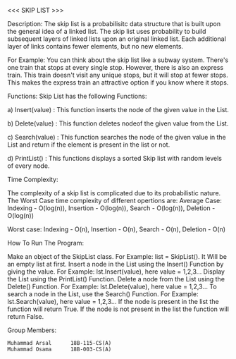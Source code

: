 <<< SKIP LIST >>>

Description:
	The skip list is a probabilisitc data structure that is built upon the general idea of a linked list. The skip list uses probability to build subsequent layers of linked lists upon an original linked list. Each additional layer of links contains fewer elements, but no new elements.

For Example: 
You can think about the skip list like a subway system.
There's one train that stops at every single stop. However, there is also an express train. This train doesn't visit any unique stops, but it will stop at fewer stops. 
This makes the express train an attractive option if you know where it stops.

Functions:
Skip List has the following Functions:

a) Insert(value) :
This function inserts the node of the given value in the List.

b) Delete(value) :
This function deletes nodeof the given value from the List.

c) Search(value) :
This function searches the node of the given value in the List and return if the element is present in the list or not.
	
d) PrintList() :
This functions displays a sorted Skip list with random levels of every node. 

Time Complexity:

The complexity of a skip list is complicated due to its probabilistic nature. 
The Worst Case time complexity of different opertions are:
Average Case:
Indexing - O(log(n)),
Insertion - O(log(n)),
Search   - O(log(n)),
Deletion - O(log(n))

Worst case:
Indexing - O(n),
Insertion - O(n),
Search   - O(n),
Deletion - O(n)


How To Run The Program:

Make an object of the SkipList class. For Example: list = SkipList().
It Will be an empty list at first.
Insert a node in the List using the Insert() Function by giving the value. For Example: lst.Insert(value), here value = 1,2,3...
Display the List using the PrintList() Function.
Delete a node from the List using the Delete() Function.
For Example: lst.Delete(value), here value = 1,2,3...
To search a node in the List, use the Search() Function.
For Example: lst.Search(value), here value = 1,2,3...
If the node is present in the list the function will return True.
If the node is not present in the list the function will return False.

Group Members:

	Muhammad Arsal		18B-115-CS(A)
	Muhammad Osama		18B-003-CS(A)
	